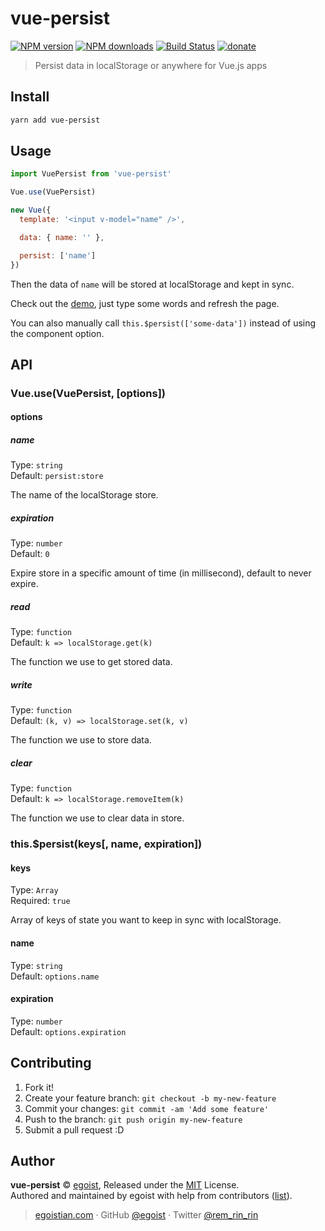 # vue-persist

[![NPM version](https://img.shields.io/npm/v/vue-persist.svg?style=flat)](https://npmjs.com/package/vue-persist) [![NPM downloads](https://img.shields.io/npm/dm/vue-persist.svg?style=flat)](https://npmjs.com/package/vue-persist) [![Build Status](https://img.shields.io/circleci/project/egoist/vue-persist/master.svg?style=flat)](https://circleci.com/gh/egoist/vue-persist) [![donate](https://img.shields.io/badge/$-donate-ff69b4.svg?maxAge=2592000&style=flat)](https://github.com/egoist/donate)

> Persist data in localStorage or anywhere for Vue.js apps

## Install

```bash
yarn add vue-persist
```

## Usage

```js
import VuePersist from 'vue-persist'

Vue.use(VuePersist)

new Vue({
  template: '<input v-model="name" />',

  data: { name: '' },

  persist: ['name']
})
```

Then the data of `name` will be stored at localStorage and kept in sync.

Check out the [demo](https://egoist.github.io/vue-persist/), just type some words and refresh the page.

You can also manually call `this.$persist(['some-data'])` instead of using the component option.

## API

### Vue.use(VuePersist, [options])

#### options

##### name

Type: `string`<br>
Default: `persist:store`

The name of the localStorage store.

##### expiration

Type: `number`<br>
Default: `0`

Expire store in a specific amount of time (in millisecond), default to never expire.

##### read

Type: `function`<br>
Default: `k => localStorage.get(k)`

The function we use to get stored data.

##### write

Type: `function`<br>
Default: `(k, v) => localStorage.set(k, v)`

The function we use to store data.

##### clear

Type: `function`<br>
Default: `k => localStorage.removeItem(k)`

The function we use to clear data in store.


### this.$persist(keys[, name, expiration])

#### keys

Type: `Array`<br>
Required: `true`

Array of keys of state you want to keep in sync with localStorage.

#### name

Type: `string`<br>
Default: `options.name`

#### expiration

Type: `number`<br>
Default: `options.expiration`


## Contributing

1. Fork it!
2. Create your feature branch: `git checkout -b my-new-feature`
3. Commit your changes: `git commit -am 'Add some feature'`
4. Push to the branch: `git push origin my-new-feature`
5. Submit a pull request :D


## Author

**vue-persist** © [egoist](https://github.com/egoist), Released under the [MIT](./LICENSE) License.<br>
Authored and maintained by egoist with help from contributors ([list](https://github.com/egoist/vue-persist/contributors)).

> [egoistian.com](https://egoistian.com) · GitHub [@egoist](https://github.com/egoist) · Twitter [@rem_rin_rin](https://twitter.com/rem_rin_rin)
